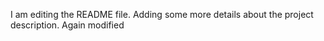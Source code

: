 I am editing the README file. Adding some more details about the project description. Again modified
